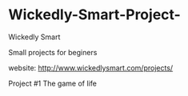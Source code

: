 # Wickedly-Smart-Project-
Wickedly Smart 

Small projects for beginers

website: http://www.wickedlysmart.com/projects/

Project #1 The game of life
